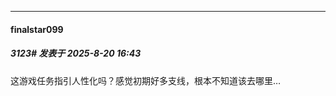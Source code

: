 ﻿
*****

####  finalstar099  
##### 3123#       发表于 2025-8-20 16:43

这游戏任务指引人性化吗？感觉初期好多支线，根本不知道该去哪里…

